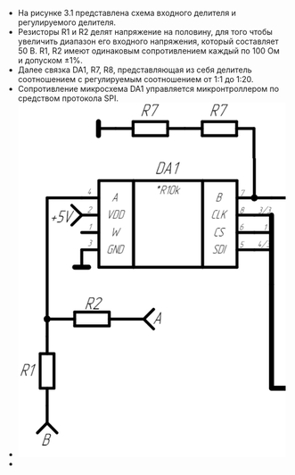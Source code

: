 - На рисунке 3.1 представлена схема входного делителя и регулируемого делителя.
- Резисторы R1 и R2 делят напряжение на половину, для того чтобы увеличить диапазон его входного
  напряжения, который составляет 50 В. R1, R2 имеют одинаковым сопротивлением каждый по 100 Ом и допуском ±1%.
- Далее связка DA1, R7, R8, представляющая из себя делитель соотношением c регулируемым соотношением от 1:1 до 1:20.
- Сопротивление микросхема DA1 управляется микронтроллером по средством протокола SPI.
- ![image.png](../assets/image_1715509557700_0.png)
-